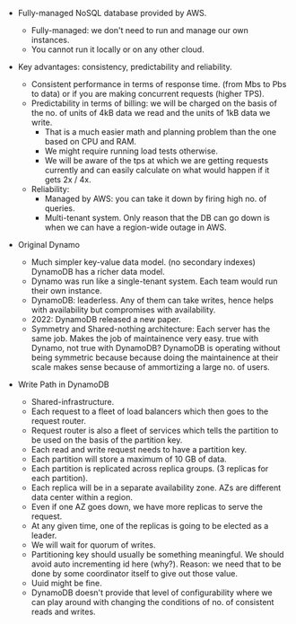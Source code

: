 * Fully-managed NoSQL database provided by AWS.
    * Fully-managed: we don't need to run and manage our own instances.
    * You cannot run it locally or on any other cloud.
* Key advantages: consistency, predictability and reliability.
    * Consistent performance in terms of response time. (from Mbs to Pbs to data) or if you are making concurrent requests (higher TPS).
    * Predictability in terms of billing: we will be charged on the basis of the no. of units of 4kB data we read and the units of 1kB data we write.
        * That is a much easier math and planning problem than the one based on CPU and RAM.
        * We might require running load tests otherwise.
        * We will be aware of the tps at which we are getting requests currently and can easily calculate on what would happen if it gets 2x / 4x.
    * Reliability:
        * Managed by AWS: you can take it down by firing high no. of queries. 
        * Multi-tenant system. Only reason that the DB can go down is when we can have a region-wide outage in AWS.

* Original Dynamo
    * Much simpler key-value data model. (no secondary indexes) DynamoDB has a richer data model.
    * Dynamo was run like a single-tenant system. Each team would run their own instance.
    * DynamoDB: leaderless. Any of them can take writes, hence helps with availability but compromises with availability.
    * 2022: DynamoDB released a new paper.
    * Symmetry and Shared-nothing architecture: Each server has the same job. Makes the job of maintainence very easy. true with Dynamo, not true with DynamoDB? DynamoDB is operating without being symmetric because because doing the maintainence at their scale makes sense because of ammortizing a large no. of users. 

* Write Path in DynamoDB
    * Shared-infrastructure.
    * Each request to a fleet of load balancers which then goes to the request router.
    * Request router is also a fleet of services which tells the partition to be used on the basis of the partition key.
    * Each read and write request needs to have a partition key.
    * Each partition will store a maximum of 10 GB of data.
    * Each partition is replicated across replica groups. (3 replicas for each partition).
    * Each replica will be in a separate availability zone. AZs are different data center within a region.
    * Even if one AZ goes down, we have more replicas to serve the request.
    * At any given time, one of the replicas is going to be elected as a leader.
    * We will wait for quorum of writes.
    * Partitioning key should usually be something meaningful. We should avoid auto incrementing id here (why?). Reason: we need that to be done by some coordinator itself to give out those value.
    * Uuid might be fine. 
    * DynamoDB doesn't provide that level of configurability where we can play around with changing the conditions of no. of consistent reads and writes.

